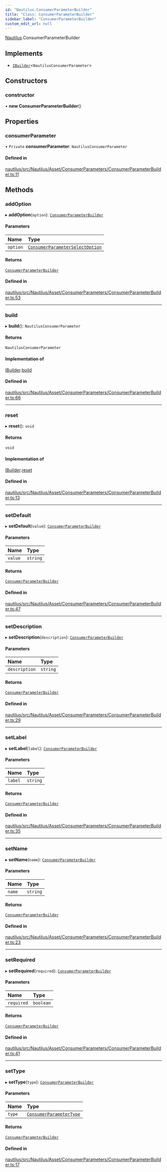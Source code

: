 ```yaml
---
id: "Nautilus.ConsumerParameterBuilder"
title: "Class: ConsumerParameterBuilder"
sidebar_label: "ConsumerParameterBuilder"
custom_edit_url: null
---
```


[Nautilus](../modules/Nautilus.md).ConsumerParameterBuilder

## Implements

- [`IBuilder`](../interfaces/types.IBuilder.md)<`NautilusConsumerParameter`\>

## Constructors

### constructor

• **new ConsumerParameterBuilder**()

## Properties

### consumerParameter

• `Private` **consumerParameter**: `NautilusConsumerParameter`

#### Defined in

[nautilus/src/Nautilus/Asset/ConsumerParameters/ConsumerParameterBuilder.ts:11](https://github.com/deltaDAO/nautilus/blob/75cfaa6/src/Nautilus/Asset/ConsumerParameters/ConsumerParameterBuilder.ts#L11)

## Methods

### addOption

▸ **addOption**(`option`): [`ConsumerParameterBuilder`](Nautilus.ConsumerParameterBuilder.md)

#### Parameters

| Name | Type |
| :------ | :------ |
| `option` | [`ConsumerParameterSelectOption`](../modules/types.md#consumerparameterselectoption) |

#### Returns

[`ConsumerParameterBuilder`](Nautilus.ConsumerParameterBuilder.md)

#### Defined in

[nautilus/src/Nautilus/Asset/ConsumerParameters/ConsumerParameterBuilder.ts:53](https://github.com/deltaDAO/nautilus/blob/75cfaa6/src/Nautilus/Asset/ConsumerParameters/ConsumerParameterBuilder.ts#L53)

___

### build

▸ **build**(): `NautilusConsumerParameter`

#### Returns

`NautilusConsumerParameter`

#### Implementation of

[IBuilder](../interfaces/types.IBuilder.md).[build](../interfaces/types.IBuilder.md#build)

#### Defined in

[nautilus/src/Nautilus/Asset/ConsumerParameters/ConsumerParameterBuilder.ts:66](https://github.com/deltaDAO/nautilus/blob/75cfaa6/src/Nautilus/Asset/ConsumerParameters/ConsumerParameterBuilder.ts#L66)

___

### reset

▸ **reset**(): `void`

#### Returns

`void`

#### Implementation of

[IBuilder](../interfaces/types.IBuilder.md).[reset](../interfaces/types.IBuilder.md#reset)

#### Defined in

[nautilus/src/Nautilus/Asset/ConsumerParameters/ConsumerParameterBuilder.ts:13](https://github.com/deltaDAO/nautilus/blob/75cfaa6/src/Nautilus/Asset/ConsumerParameters/ConsumerParameterBuilder.ts#L13)

___

### setDefault

▸ **setDefault**(`value`): [`ConsumerParameterBuilder`](Nautilus.ConsumerParameterBuilder.md)

#### Parameters

| Name | Type |
| :------ | :------ |
| `value` | `string` |

#### Returns

[`ConsumerParameterBuilder`](Nautilus.ConsumerParameterBuilder.md)

#### Defined in

[nautilus/src/Nautilus/Asset/ConsumerParameters/ConsumerParameterBuilder.ts:47](https://github.com/deltaDAO/nautilus/blob/75cfaa6/src/Nautilus/Asset/ConsumerParameters/ConsumerParameterBuilder.ts#L47)

___

### setDescription

▸ **setDescription**(`description`): [`ConsumerParameterBuilder`](Nautilus.ConsumerParameterBuilder.md)

#### Parameters

| Name | Type |
| :------ | :------ |
| `description` | `string` |

#### Returns

[`ConsumerParameterBuilder`](Nautilus.ConsumerParameterBuilder.md)

#### Defined in

[nautilus/src/Nautilus/Asset/ConsumerParameters/ConsumerParameterBuilder.ts:29](https://github.com/deltaDAO/nautilus/blob/75cfaa6/src/Nautilus/Asset/ConsumerParameters/ConsumerParameterBuilder.ts#L29)

___

### setLabel

▸ **setLabel**(`label`): [`ConsumerParameterBuilder`](Nautilus.ConsumerParameterBuilder.md)

#### Parameters

| Name | Type |
| :------ | :------ |
| `label` | `string` |

#### Returns

[`ConsumerParameterBuilder`](Nautilus.ConsumerParameterBuilder.md)

#### Defined in

[nautilus/src/Nautilus/Asset/ConsumerParameters/ConsumerParameterBuilder.ts:35](https://github.com/deltaDAO/nautilus/blob/75cfaa6/src/Nautilus/Asset/ConsumerParameters/ConsumerParameterBuilder.ts#L35)

___

### setName

▸ **setName**(`name`): [`ConsumerParameterBuilder`](Nautilus.ConsumerParameterBuilder.md)

#### Parameters

| Name | Type |
| :------ | :------ |
| `name` | `string` |

#### Returns

[`ConsumerParameterBuilder`](Nautilus.ConsumerParameterBuilder.md)

#### Defined in

[nautilus/src/Nautilus/Asset/ConsumerParameters/ConsumerParameterBuilder.ts:23](https://github.com/deltaDAO/nautilus/blob/75cfaa6/src/Nautilus/Asset/ConsumerParameters/ConsumerParameterBuilder.ts#L23)

___

### setRequired

▸ **setRequired**(`required`): [`ConsumerParameterBuilder`](Nautilus.ConsumerParameterBuilder.md)

#### Parameters

| Name | Type |
| :------ | :------ |
| `required` | `boolean` |

#### Returns

[`ConsumerParameterBuilder`](Nautilus.ConsumerParameterBuilder.md)

#### Defined in

[nautilus/src/Nautilus/Asset/ConsumerParameters/ConsumerParameterBuilder.ts:41](https://github.com/deltaDAO/nautilus/blob/75cfaa6/src/Nautilus/Asset/ConsumerParameters/ConsumerParameterBuilder.ts#L41)

___

### setType

▸ **setType**(`type`): [`ConsumerParameterBuilder`](Nautilus.ConsumerParameterBuilder.md)

#### Parameters

| Name | Type |
| :------ | :------ |
| `type` | [`ConsumerParameterType`](../modules/types.md#consumerparametertype) |

#### Returns

[`ConsumerParameterBuilder`](Nautilus.ConsumerParameterBuilder.md)

#### Defined in

[nautilus/src/Nautilus/Asset/ConsumerParameters/ConsumerParameterBuilder.ts:17](https://github.com/deltaDAO/nautilus/blob/75cfaa6/src/Nautilus/Asset/ConsumerParameters/ConsumerParameterBuilder.ts#L17)
